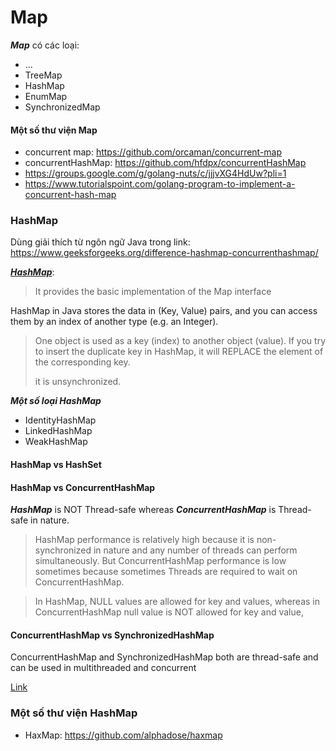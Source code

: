 # Map
***Map*** có các loại:
- ...
- TreeMap
- HashMap
- EnumMap
- SynchronizedMap
#### Một số thư viện Map
- concurrent map: https://github.com/orcaman/concurrent-map
- concurrentHashMap: https://github.com/hfdpx/concurrentHashMap
- https://groups.google.com/g/golang-nuts/c/jjjvXG4HdUw?pli=1
- https://www.tutorialspoint.com/golang-program-to-implement-a-concurrent-hash-map

### HashMap
Dùng giải thích từ ngôn ngữ Java trong link: https://www.geeksforgeeks.org/difference-hashmap-concurrenthashmap/

[***HashMap***](https://www.geeksforgeeks.org/java-util-hashmap-in-java-with-examples/):
> It provides the basic implementation of the Map interface

HashMap in Java stores the data in (Key, Value) pairs, and you can access them by an index of another type (e.g. an Integer).
> One object is used as a key (index) to another object (value). If you try to insert the duplicate key in HashMap, it will REPLACE the element of the corresponding key.
>
> it is unsynchronized.

***Một số loại HashMap***
- IdentityHashMap
- LinkedHashMap
- WeakHashMap


#### HashMap vs HashSet

#### HashMap vs ConcurrentHashMap
***HashMap*** is NOT Thread-safe whereas ***ConcurrentHashMap*** is Thread-safe in nature.
> HashMap performance is relatively high because it is non-synchronized in nature and any number of threads can perform simultaneously.
> But ConcurrentHashMap performance is low sometimes because sometimes Threads are required to wait on ConcurrentHashMap.


> In HashMap, NULL values are allowed for key and values, whereas in ConcurrentHashMap null value is NOT allowed for key and value,

#### ConcurrentHashMap vs SynchronizedHashMap
ConcurrentHashMap and SynchronizedHashMap both are thread-safe and can be used in multithreaded and concurrent

[Link](https://www.geeksforgeeks.org/difference-between-concurrenthashmap-and-synchronizedhashmap/)

### Một số thư viện HashMap
- HaxMap: https://github.com/alphadose/haxmap
